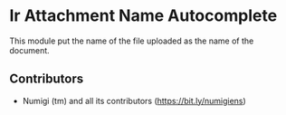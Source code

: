 Ir Attachment Name Autocomplete
===============================
This module put the name of the file uploaded as the name of the document.


Contributors
------------
* Numigi (tm) and all its contributors (https://bit.ly/numigiens)
